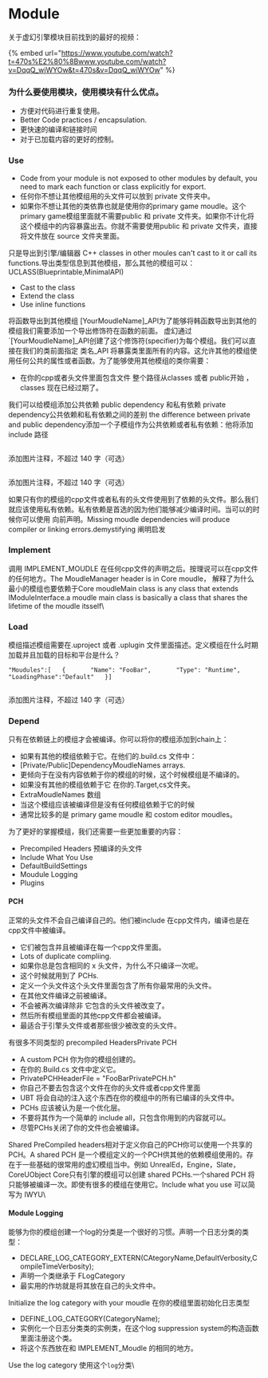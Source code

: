 # Module

关于虚幻引擎模块目前找到的最好的视频：

{% embed url="https://www.youtube.com/watch?t=470s%E2%80%8Bwww.youtube.com/watch?v=DqqQ_wiWYOw&t=470s&v=DqqQ_wiWYOw" %}

### 为什么要使用模块，使用模块有什么优点。

* 方便对代码进行重复使用。
* Better Code practices / encapsulation.
* 更快速的编译和链接时间
* 对于已加载内容的更好的控制。

### Use

* Code from your module is not exposed to other modules by default, you need to mark each function or class explicitly for export.
* 任何你不想让其他模组用的头文件可以放到 private 文件夹中。
* 如果你不想让其他的类依靠也就是使用你的primary game moudle。这个primary game模组里面就不需要public 和 private 文件夹。如果你不计化将这个模组中的内容暴露出去。你就不需要使用public 和 private 文件夹，直接将文件放在 source 文件夹里面。

只是导出到引擎/编辑器 C++ classes in other moules can't cast to it or call its functions.导出类型信息到其他模组，那么其他的模组可以： UCLASS(Blueprintable,MinimalAPI)

* Cast to the class
* Extend the class
* Use inline functions

将函数导出到其他模组 \[YourMoudleName]\_API为了能够将韩函数导出到其他的模组我们需要添加一个导出修饰符在函数的前面。 虚幻通过\`\[YourMoudleName]\_API创建了这个修饰符(specifier)为每个模组。我们可以直接在我们的类前面指定 类名\_API 将暴露类里面所有的内容。这允许其他的模组使用任何公共的属性或者函数。为了能够使用其他模组的类你需要：

* 在你的cpp或者头文件里面包含文件 整个路径从classes 或者 public开始 ，classes 现在已经过期了。

我们可以给模组添加公共依赖 public dependency 和私有依赖 private dependency公共依赖和私有依赖之间的差别 the difference between private and public dependency添加一个子模组作为公共依赖或者私有依赖：他将添加include 路径

<figure><img src="https://picx.zhimg.com/80/v2-d3ec5744afdf2f7d6ae0ac9b21a7766a_720w.png?source=d16d100b" alt=""><figcaption></figcaption></figure>

添加图片注释，不超过 140 字（可选）

<figure><img src="https://picx.zhimg.com/80/v2-f2117bdc73ef02eb68e3da313832bae4_720w.png?source=d16d100b" alt=""><figcaption></figcaption></figure>

添加图片注释，不超过 140 字（可选）

如果只有你的模组的cpp文件或者私有的头文件使用到了依赖的头文件。那么我们就应该使用私有依赖。私有依赖是首选的因为他们能够减少编译时间。当可以的时候你可以使用 向前声明。Missing moudle dependencies will produce compiler or linking errors.demystifying 阐明启发

### Implement

调用 IMPLEMENT\_MOUDLE 在任何cpp文件的声明之后。按理说可以在cpp文件的任何地方。The MoudleManager header is in Core moudle， 解释了为什么最小的模组也要依赖于Core moudleMain class is any class that extends IModuleInterface.a moudle main class is basically a class that shares the lifetime of the moudle itsself\


### Load

模组描述模组需要在.uproject 或者 .uplugin 文件里面描述。定义模组在什么时期加载并且加载的目标和平台是什么？

```
"Moudules":[   {       "Name": "FooBar",       "Type": "Runtime",       "LoadingPhase":"Default"   }]
```

<figure><img src="https://pic1.zhimg.com/80/v2-aafff0febc4e06e1fd8afd9b4f283017_720w.png?source=d16d100b" alt=""><figcaption></figcaption></figure>

添加图片注释，不超过 140 字（可选）

### Depend

只有在依赖链上的模组才会被编译。你可以将你的模组添加到chain上：

* 如果有其他的模组依赖于它。在他们的.build.cs 文件中：
* \[Private/Public]DependencyMoudleNames arrays.
* 更倾向于在没有内容依赖于你的模组的时候，这个时候模组是不编译的。
* 如果没有其他的模组依赖于它 在你的.Target,cs文件夹。
* ExtraMoudleNames 数组
* 当这个模组应该被编译但是没有任何模组依赖于它的时候
* 通常比较多的是 primary game moudle 和 costom editor moudles。

为了更好的掌握模组，我们还需要一些更加重要的内容：

* Precompiled Headers 预编译的头文件
* Include What You Use
* DefaultBuildSettings
* Moudule Logging
* Plugins

#### PCH

正常的头文件不会自己编译自己的。他们被include 在cpp文件内，编译也是在cpp文件中被编译。

* 它们被包含并且被编译在每一个cpp文件里面。
* Lots of duplicate compliing.
* 如果你总是包含相同的 x 头文件，为什么不只编译一次呢。
* 这个时候就用到了 PCHs.
* 定义一个头文件这个头文件里面包含了所有你最常用的头文件。
* 在其他文件编译之前被编译。
* 不会被再次编译除非 它包含的头文件被改变了。
* 然后所有模组里面的其他cpp文件都会被编译。
* 最适合于引擎头文件或者那些很少被改变的头文件。

有很多不同类型的 precompiled HeadersPrivate PCH

* A custom PCH 你为你的模组创建的。
* 在你的.Build.cs 文件中定义它。
* PrivatePCHHeaderFile = "FooBarPrivatePCH.h"
* 你自己不要去包含这个文件在你的头文件或者cpp文件里面
* UBT 将会自动的注入这个东西在你的模组中的所有已编译的头文件中。
* PCHs 应该被认为是一个优化层。
* 不要将其作为一个简单的 include all，只包含你用到的内容就可以。
* 尽管PCHs关闭了你的文件也会被编译。

Shared PreCompiled headers相对于定义你自己的PCH你可以使用一个共享的PCH。A shared PCH 是一个模组定义的一个PCH供其他的依赖模组使用的。存在于一些基础的很常用的虚幻模组当中。例如 UnrealEd，Engine，Slate，CoreUObject Core只有引擎的模组可以创建 shared PCHs.一个shared PCH 将只能够被编译一次。即使有很多的模组在使用它。Include what you use 可以简写为 IWYU\


#### Module Logging

能够为你的模组创建一个log的分类是一个很好的习惯。声明一个日志分类的类型：

* DECLARE\_LOG\_CATEGORY\_EXTERN(CAtegoryName,DefaultVerbosity,CompileTimeVerbosity);
* 声明一个类继承于 FLogCategory
* 最实用的作坊就是将其放在自己的头文件中。

Initialize the log category with your moudle 在你的模组里面初始化日志类型

* DEFINE\_LOG\_CATEGORY(CategoryName);
* 实例化一个日志分类类的实例类，在这个log suppression system的构造函数里面注册这个类。
* 将这个东西放在和 IMPLEMENT\_Moudle 的相同的地方。

Use the log category 使用这个`log`分类\




